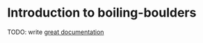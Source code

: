 # Introduction to boiling-boulders

TODO: write [great documentation](http://jacobian.org/writing/what-to-write/)
